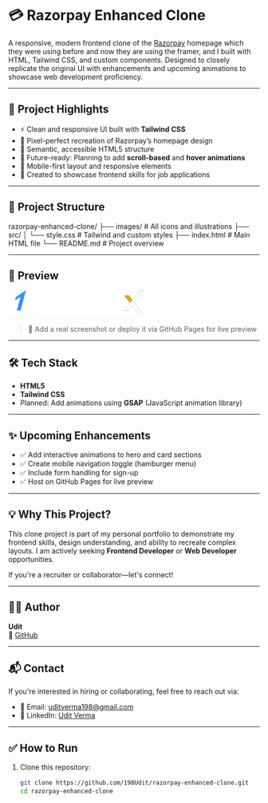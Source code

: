 # 💳 Razorpay Enhanced Clone

A responsive, modern frontend clone of the [Razorpay](https://razorpay.com) homepage which they were using before and now they are using the framer, and  I built with HTML, Tailwind CSS, and custom components. Designed to closely replicate the original UI with enhancements and upcoming animations to showcase web development proficiency.

---

## 📌 Project Highlights

- ⚡ Clean and responsive UI built with **Tailwind CSS**
- 🎯 Pixel-perfect recreation of Razorpay’s homepage design
- 🧠 Semantic, accessible HTML5 structure
- 🚀 Future-ready: Planning to add **scroll-based** and **hover animations**
- 📱 Mobile-first layout and responsive elements
- 💼 Created to showcase frontend skills for job applications

---

## 📂 Project Structure

razorpay-enhanced-clone/
├── images/ # All icons and illustrations
├── src/
│ └── style.css # Tailwind and custom styles
├── index.html # Main HTML file
└── README.md # Project overview


---

## 📸 Preview

![Project Screenshot](./images/razorpayX.svg) <!-- Replace this with an actual screenshot later -->

> 🌟 Add a real screenshot or deploy it via GitHub Pages for live preview

---

## 🛠️ Tech Stack

- **HTML5**
- **Tailwind CSS**
- Planned: Add animations using **GSAP** (JavaScript animation library)



---

## ✨ Upcoming Enhancements

- ✅ Add interactive animations to hero and card sections
- ✅ Create mobile navigation toggle (hamburger menu)
- ✅ Include form handling for sign-up
- ✅ Host on GitHub Pages for live preview

---

## 💡 Why This Project?

This clone project is part of my personal portfolio to demonstrate my frontend skills, design understanding, and ability to recreate complex layouts. I am actively seeking **Frontend Developer** or **Web Developer** opportunities.

If you're a recruiter or collaborator—let's connect!

---

## 🧑‍💻 Author

**Udit**  
🔗 [GitHub](https://github.com/198Udit)

---

## 📬 Contact

If you're interested in hiring or collaborating, feel free to reach out via:

- 📧 Email: uditverma198@gmail.com
- 💼 LinkedIn: [Udit Verma](https://www.linkedin.com/in/udit-verma198/)



---

## ✅ How to Run

1. Clone this repository:
   ```bash
   git clone https://github.com/198Udit/razorpay-enhanced-clone.git
   cd razorpay-enhanced-clone

